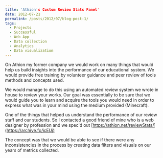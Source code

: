 ```yaml
---
title: 'Athion's Custom Review Stats Panel'
date: 2012-07-21
permalink: /posts/2012/07/blog-post-1/
tags:
  - Projects
  - Successful
  - Web App
  - Data collection
  - Analytics
  - Data visualization
---
```


On Athion my former company we would work on many things that would help us build insights into the performance of our educational system.  We would provide free training by volunteer guidance and peer review of tools methods and concepts used.  

We would manage to do this using an automated review system we wrote in house to review your works.  Our goal was essentially to be sure that we would guide you to learn and acquire the tools you would need in order to express what was in your mind using the medium provided (Minecraft).

One of the things that helped us understand the performance of our review staff and our students.  So I contacted a good friend of mine who is a web designer by profession and we spec'd out [https://athion.net/reviewStats/](https://archive.fo/icEUj)

The concept was that we would be able to see if there were any inconsistencies in the process by creating data filters and visuals on our years of metrics collected.
